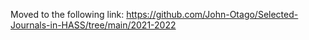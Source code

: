 Moved to the following link:
https://github.com/John-Otago/Selected-Journals-in-HASS/tree/main/2021-2022
